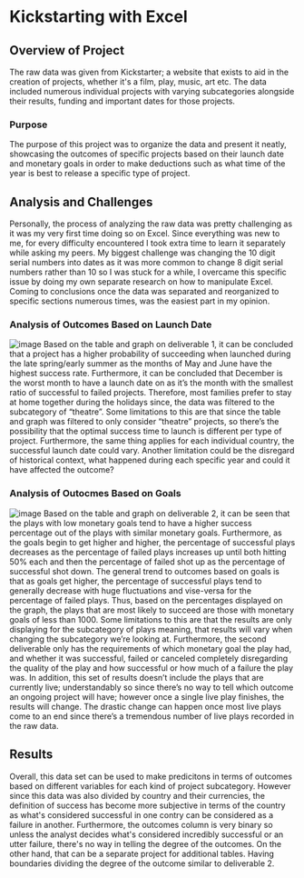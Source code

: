 # Kickstarting with Excel

## Overview of Project
The raw data was given from Kickstarter; a website that exists to aid in the creation of projects, whether it's a film, play, music, art etc. The data included numerous individual projects with varying subcategories alongside their results, funding and important dates for those projects.
### Purpose
The purpose of this project was to organize the data and present it neatly, showcasing the outcomes of specific projects based on their launch date and monetary goals in order to make deductions such as what time of the year is best to release a specific type of project. 

## Analysis and Challenges
Personally, the process of analyzing the raw data was pretty challenging as it was my very first time doing so on Excel. Since everything was new to me, for every difficulty encountered I took extra time to learn it separately while asking my peers. My biggest challenge was changing the 10 digit serial numbers into dates as it was more common to change 8 digit serial numbers rather than 10 so I was stuck for a while, I overcame this specific issue by doing my own separate research on how to manipulate Excel. Coming to conclusions once the data was separated and reorganized to specific sections numerous times, was the easiest part in my opinion. 
### Analysis of Outcomes Based on Launch Date
![image](https://user-images.githubusercontent.com/104941338/168849769-0ceef9c8-afb9-4f8b-958b-d3b5e442c19c.png)
Based on the table and graph on deliverable 1, it can be concluded that a project has a higher probability of succeeding when launched during the late spring/early summer as the months of May and June have the highest success rate. Furthermore, it can be concluded that December is the worst month to have a launch date on as it’s the month with the smallest ratio of successful to failed projects. Therefore, most families prefer to stay at home together during the holidays since, the data was filtered to the subcategory of “theatre”. Some limitations to this are that since the table and graph was filtered to only consider “theatre” projects, so there’s the possibility that the optimal success time to launch is different per type of project. Furthermore, the same thing applies for each individual country, the successful launch date could vary. Another limitation could be the disregard of historical context, what happened during each specific year and could it have affected the outcome?
### Analysis of Outocmes Based on Goals
![image](https://user-images.githubusercontent.com/104941338/168849958-78faa64c-6e34-4531-bff6-89457f741825.png)
Based on the table and graph on deliverable 2, it can be seen that the plays with low monetary goals tend to have a higher success percentage out of the plays with similar monetary goals. Furthermore, as the goals begin to get higher and higher, the percentage of successful plays decreases as the percentage of failed plays increases up until both hitting 50% each and then the percentage of failed shot up as the percentage of successful shot down. The general trend to outcomes based on goals is that as goals get higher, the percentage of successful plays tend to generally decrease with huge fluctuations and vise-versa for the percentage of failed plays. Thus, based on the percentages displayed on the graph, the plays that are most likely to succeed are those with monetary goals of less than 1000. Some limitations to this are that the results are only displaying for the subcategory of plays meaning, that results will vary when changing the subcategory we’re looking at. Furthermore, the second deliverable only has the requirements of which monetary goal the play had, and whether it was successful, failed or canceled completely disregarding the quality of the play and how successful or how much of a failure the play was. In addition, this set of results doesn’t include the plays that are currently live; understandably so since there’s no way to tell which outcome an ongoing project will have; however once a single live play finishes, the results will change. The drastic change can happen once most live plays come to an end since there’s a tremendous number of live plays recorded in the raw data.       

## Results
Overall, this data set can be used to make predicitons in terms of outcomes based on different variables for each kind of project subcategory. However since this data was also divided by country and their currencies, the definition of success has become more subjective in terms of the country as what's considered successful in one contry can be considered as a failure in another. Furthermore, the outcomes column is very binary so unless the analyst decides what's considered incredibly successful or an utter failure, there's no way in telling the degree of the outcomes. On the other hand, that can be a separate project for additional tables. Having boundaries dividing the degree of the outcome similar to deliverable 2.      
